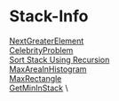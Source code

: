 # Stack-Info 
[NextGreaterElement](https://github.com/mkeshav218/DSA/blob/master/src/stack/NextGreaterElement.java) \
[CelebrityProblem](https://github.com/mkeshav218/DSA/blob/master/src/stack/CelebrityProblem.java) \
[Sort Stack Using Recursion](https://github.com/mkeshav218/DSA/blob/master/src/stack/Sort.java) \
[MaxAreaInHistogram](https://github.com/mkeshav218/DSA/blob/master/src/stack/MaxAreaInHistogram.java) \
[MaxRectangle](https://github.com/mkeshav218/DSA/blob/master/src/stack/MaxRectangle.java) \
[GetMinInStack](https://github.com/mkeshav218/DSA/blob/master/src/stack/GetMinInStack.java) \
